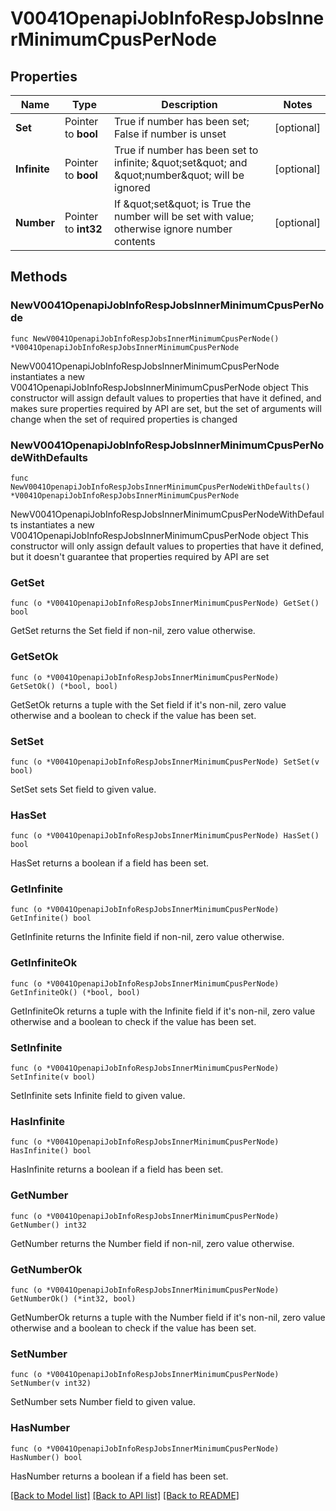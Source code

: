 # V0041OpenapiJobInfoRespJobsInnerMinimumCpusPerNode

## Properties

Name | Type | Description | Notes
------------ | ------------- | ------------- | -------------
**Set** | Pointer to **bool** | True if number has been set; False if number is unset | [optional] 
**Infinite** | Pointer to **bool** | True if number has been set to infinite; \&quot;set\&quot; and \&quot;number\&quot; will be ignored | [optional] 
**Number** | Pointer to **int32** | If \&quot;set\&quot; is True the number will be set with value; otherwise ignore number contents | [optional] 

## Methods

### NewV0041OpenapiJobInfoRespJobsInnerMinimumCpusPerNode

`func NewV0041OpenapiJobInfoRespJobsInnerMinimumCpusPerNode() *V0041OpenapiJobInfoRespJobsInnerMinimumCpusPerNode`

NewV0041OpenapiJobInfoRespJobsInnerMinimumCpusPerNode instantiates a new V0041OpenapiJobInfoRespJobsInnerMinimumCpusPerNode object
This constructor will assign default values to properties that have it defined,
and makes sure properties required by API are set, but the set of arguments
will change when the set of required properties is changed

### NewV0041OpenapiJobInfoRespJobsInnerMinimumCpusPerNodeWithDefaults

`func NewV0041OpenapiJobInfoRespJobsInnerMinimumCpusPerNodeWithDefaults() *V0041OpenapiJobInfoRespJobsInnerMinimumCpusPerNode`

NewV0041OpenapiJobInfoRespJobsInnerMinimumCpusPerNodeWithDefaults instantiates a new V0041OpenapiJobInfoRespJobsInnerMinimumCpusPerNode object
This constructor will only assign default values to properties that have it defined,
but it doesn't guarantee that properties required by API are set

### GetSet

`func (o *V0041OpenapiJobInfoRespJobsInnerMinimumCpusPerNode) GetSet() bool`

GetSet returns the Set field if non-nil, zero value otherwise.

### GetSetOk

`func (o *V0041OpenapiJobInfoRespJobsInnerMinimumCpusPerNode) GetSetOk() (*bool, bool)`

GetSetOk returns a tuple with the Set field if it's non-nil, zero value otherwise
and a boolean to check if the value has been set.

### SetSet

`func (o *V0041OpenapiJobInfoRespJobsInnerMinimumCpusPerNode) SetSet(v bool)`

SetSet sets Set field to given value.

### HasSet

`func (o *V0041OpenapiJobInfoRespJobsInnerMinimumCpusPerNode) HasSet() bool`

HasSet returns a boolean if a field has been set.

### GetInfinite

`func (o *V0041OpenapiJobInfoRespJobsInnerMinimumCpusPerNode) GetInfinite() bool`

GetInfinite returns the Infinite field if non-nil, zero value otherwise.

### GetInfiniteOk

`func (o *V0041OpenapiJobInfoRespJobsInnerMinimumCpusPerNode) GetInfiniteOk() (*bool, bool)`

GetInfiniteOk returns a tuple with the Infinite field if it's non-nil, zero value otherwise
and a boolean to check if the value has been set.

### SetInfinite

`func (o *V0041OpenapiJobInfoRespJobsInnerMinimumCpusPerNode) SetInfinite(v bool)`

SetInfinite sets Infinite field to given value.

### HasInfinite

`func (o *V0041OpenapiJobInfoRespJobsInnerMinimumCpusPerNode) HasInfinite() bool`

HasInfinite returns a boolean if a field has been set.

### GetNumber

`func (o *V0041OpenapiJobInfoRespJobsInnerMinimumCpusPerNode) GetNumber() int32`

GetNumber returns the Number field if non-nil, zero value otherwise.

### GetNumberOk

`func (o *V0041OpenapiJobInfoRespJobsInnerMinimumCpusPerNode) GetNumberOk() (*int32, bool)`

GetNumberOk returns a tuple with the Number field if it's non-nil, zero value otherwise
and a boolean to check if the value has been set.

### SetNumber

`func (o *V0041OpenapiJobInfoRespJobsInnerMinimumCpusPerNode) SetNumber(v int32)`

SetNumber sets Number field to given value.

### HasNumber

`func (o *V0041OpenapiJobInfoRespJobsInnerMinimumCpusPerNode) HasNumber() bool`

HasNumber returns a boolean if a field has been set.


[[Back to Model list]](../README.md#documentation-for-models) [[Back to API list]](../README.md#documentation-for-api-endpoints) [[Back to README]](../README.md)


